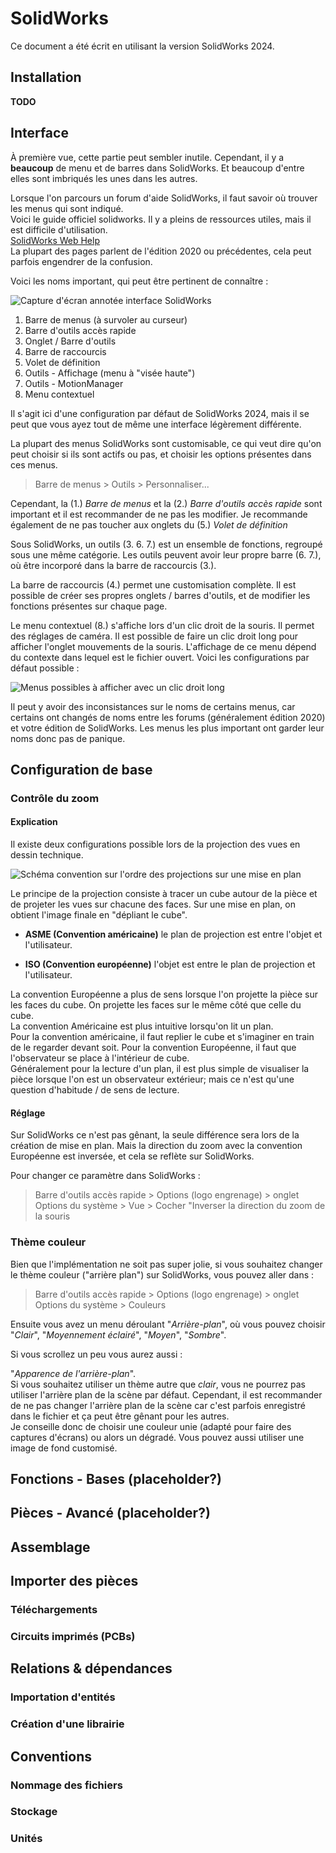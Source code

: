 # SolidWorks

Ce document a été écrit en utilisant la version SolidWorks 2024.

## Installation

**TODO**

## Interface

À première vue, cette partie peut sembler inutile. Cependant, il y a **beaucoup** de menu et de barres dans SolidWorks. Et beaucoup d'entre elles sont imbriqués les unes dans les autres.

Lorsque l'on parcours un forum d'aide SolidWorks, il faut savoir où trouver les menus qui sont indiqué.  
Voici le guide officiel solidworks. Il y a pleins de ressources utiles, mais il est difficile d'utilisation.  
[SolidWorks Web Help](https://help.solidworks.com/)  
La plupart des pages parlent de l'édition 2020 ou précédentes, cela peut parfois engendrer de la confusion.


Voici les noms important, qui peut être pertinent de connaître :

![Capture d'écran annotée interface SolidWorks](figures/UI_SolidWorks.png)

1. Barre de menus  (à survoler au curseur)
2. Barre d'outils accès rapide
3. Onglet / Barre d'outils
4. Barre de raccourcis
5. Volet de définition
6. Outils - Affichage (menu à "visée haute")
7. Outils - MotionManager
8. Menu contextuel

Il s'agit ici d'une configuration par défaut de SolidWorks 2024, mais il se peut que vous ayez tout de même une interface légèrement différente.

La plupart des menus SolidWorks sont customisable, ce qui veut dire qu'on peut choisir si ils sont actifs ou pas, et choisir les options présentes dans ces menus.

> Barre de menus > Outils > Personnaliser...

Cependant, la (1.) *Barre de menus* et la (2.) *Barre d'outils accès rapide* sont important et il est recommander de ne pas les modifier. Je recommande également de ne pas toucher aux onglets du (5.) *Volet de définition*

Sous SolidWorks, un outils (3. 6. 7.) est un ensemble de fonctions, regroupé sous une même catégorie.
Les outils peuvent avoir leur propre barre (6. 7.), où être incorporé dans la barre de raccourcis (3.).

La barre de raccourcis (4.) permet une customisation complète. Il est possible de créer ses propres onglets / barres d'outils, et de modifier les fonctions présentes sur chaque page.

Le menu contextuel (8.) s'affiche lors d'un clic droit de la souris. Il permet des réglages de caméra. Il est possible de faire un clic droit long pour afficher l'onglet mouvements de la souris. L'affichage de ce menu dépend du contexte dans lequel est le fichier ouvert. Voici les configurations par défaut possible :

![Menus possibles à afficher avec un clic droit long](figures/UI_MouvementsSouris.png)

Il peut y avoir des inconsistances sur le noms de certains menus, car certains ont changés de noms entre les forums (généralement édition 2020) et votre édition de SolidWorks. Les menus les plus important ont garder leur noms donc pas de panique.

## Configuration de base

### Contrôle du zoom

#### Explication

Il existe deux configurations possible lors de la projection des vues en dessin technique.

![Schéma convention sur l'ordre des projections sur une mise en plan](figures/ConventionVues.png)

Le principe de la projection consiste à tracer un cube autour de la pièce et de projeter les vues sur chacune des faces. Sur une mise en plan, on obtient l'image finale en "dépliant le cube".

- **ASME (Convention américaine)**
    le plan de projection est entre l'objet et l'utilisateur.

- **ISO (Convention européenne)**
    l'objet est entre le plan de projection et l'utilisateur.  

La convention Européenne a plus de sens lorsque l'on projette la pièce sur les faces du cube. On projette les faces sur le même côté que celle du cube.  
La convention Américaine est plus intuitive lorsqu'on lit un plan.  
Pour la convention américaine, il faut replier le cube et s'imaginer en train de le regarder devant soit. Pour la convention Européenne, il faut que l'observateur se place à l'intérieur de cube.  
Généralement pour la lecture d'un plan, il est plus simple de visualiser la pièce lorsque l'on est un observateur extérieur; mais ce n'est qu'une question d'habitude / de sens de lecture.

#### Réglage

Sur SolidWorks ce n'est pas gênant, la seule différence sera lors de la création de mise en plan. Mais la direction du zoom avec la convention Européenne est inversée, et cela se reflète sur SolidWorks.

Pour changer ce paramètre dans SolidWorks :

> Barre d'outils accès rapide > Options (logo engrenage) > onglet Options du système > Vue > Cocher "Inverser la direction du zoom de la souris

### Thème couleur

Bien que l'implémentation ne soit pas super jolie, si vous souhaitez changer le thème couleur ("arrière plan") sur SolidWorks, vous pouvez aller dans :

> Barre d'outils accès rapide > Options (logo engrenage) > onglet Options du système > Couleurs

Ensuite vous avez un menu déroulant "*Arrière-plan*", où vous pouvez choisir "*Clair*", "*Moyennement éclairé*", "*Moyen*", "*Sombre*".

Si vous scrollez un peu vous aurez aussi :

"*Apparence de l'arrière-plan*".  
Si vous souhaitez utiliser un thème autre que *clair*, vous ne pourrez pas utiliser l'arrière plan de la scène par défaut. Cependant, il est recommander de ne pas changer l'arrière plan de la scène car c'est parfois enregistré dans le fichier et ça peut être gênant pour les autres.  
Je conseille donc de choisir une couleur unie (adapté pour faire des captures d'écrans) ou alors un dégradé. Vous pouvez aussi utiliser une image de fond customisé.

## Fonctions - Bases (placeholder?)

## Pièces - Avancé (placeholder?)

## Assemblage

## Importer des pièces

### Téléchargements

### Circuits imprimés (PCBs)

## Relations & dépendances

### Importation d'entités

### Création d'une librairie

## Conventions

### Nommage des fichiers

### Stockage

### Unités